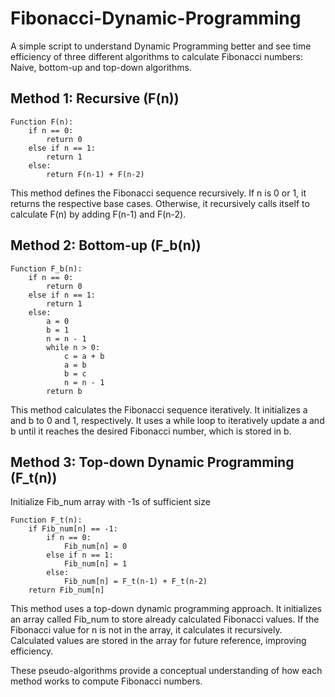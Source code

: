 # Fibonacci-Dynamic-Programming
A simple script to understand Dynamic Programming better and see time efficiency of three different algorithms to calculate Fibonacci numbers: Naive, bottom-up and top-down algorithms.

## Method 1: Recursive (F(n))

    Function F(n):
        if n == 0:
            return 0
        else if n == 1:
            return 1
        else:
            return F(n-1) + F(n-2)

This method defines the Fibonacci sequence recursively.
If n is 0 or 1, it returns the respective base cases.
Otherwise, it recursively calls itself to calculate F(n) by adding F(n-1) and F(n-2).

## Method 2: Bottom-up (F_b(n))

    Function F_b(n):
        if n == 0:
            return 0
        else if n == 1:
            return 1
        else:
            a = 0
            b = 1
            n = n - 1
            while n > 0:
                c = a + b
                a = b
                b = c
                n = n - 1
            return b

This method calculates the Fibonacci sequence iteratively.
It initializes a and b to 0 and 1, respectively.
It uses a while loop to iteratively update a and b until it reaches the desired Fibonacci number, which is stored in b.

## Method 3: Top-down Dynamic Programming (F_t(n))

Initialize Fib_num array with -1s of sufficient size

    Function F_t(n):
        if Fib_num[n] == -1:
            if n == 0:
                Fib_num[n] = 0
            else if n == 1:
                Fib_num[n] = 1
            else:
                Fib_num[n] = F_t(n-1) + F_t(n-2)
        return Fib_num[n]

This method uses a top-down dynamic programming approach.
It initializes an array called Fib_num to store already calculated Fibonacci values.
If the Fibonacci value for n is not in the array, it calculates it recursively.
Calculated values are stored in the array for future reference, improving efficiency.

These pseudo-algorithms provide a conceptual understanding of how each method works to compute Fibonacci numbers.
